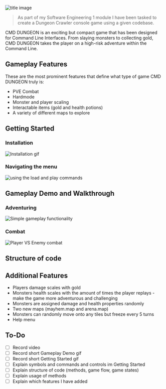 
![title image](https://github.com/Plymouth-Comp/coursework2-ORG4N/blob/master/images/Title.png)
> As part of my Software Engineering 1 module I have been tasked to create a Dungeon Crawler console game using a given codebase. 

CMD DUNGEON is an exciting but compact game that has been designed for Command Line Interfaces. From slaying monsters to collecting gold, CMD DUNGEON takes the player on a high-risk adventure within the Command Line.


## Gameplay Features
These are the most prominent features that define what type of game CMD DUNGEON truly is:
* PVE Combat
* Hardmode
* Monster and player scaling
* Interactable items (gold and health potions)
* A variety of different maps to explore

## Getting Started
### Installation
![Installation gif]()

### Navigating the menu
![using the load and play commands](https://github.com/Plymouth-Comp/coursework2-ORG4N/blob/master/images/Load%20and%20Play.gif)

## Gameplay Demo and Walkthrough
### Adventuring
![Simple gameplay functionality](https://github.com/Plymouth-Comp/coursework2-ORG4N/blob/master/images/Simple%20Gameplay.gif)

### Combat
![Player VS Enemy combat](https://github.com/Plymouth-Comp/coursework2-ORG4N/blob/master/images/Combat.gif)

## Structure of code

## Additional Features
* Players damage scales with gold
* Monsters health scales with the amount of times the player replays - make the game more adventurous and challenging
* Monsters are assigned damage and health properties randomly
* Two new maps (mayhem.map and arena.map)
* Monsters can randomly move onto any tiles but freeze every 5 turns
* Help menu


## To-Do
- [ ] Record video
- [ ] Record short Gameplay Demo gif
- [ ] Record short Getting Started gif
- [ ] Explain symbols and commands and controls im Getting Started
- [ ] Explain structure of code (methods, game flow, game states)
- [ ] Explain usage of methods
- [ ] Explain which features I have added 
